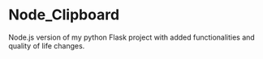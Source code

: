 # Node_Clipboard
Node.js version of my python Flask project with added functionalities and quality of life changes.